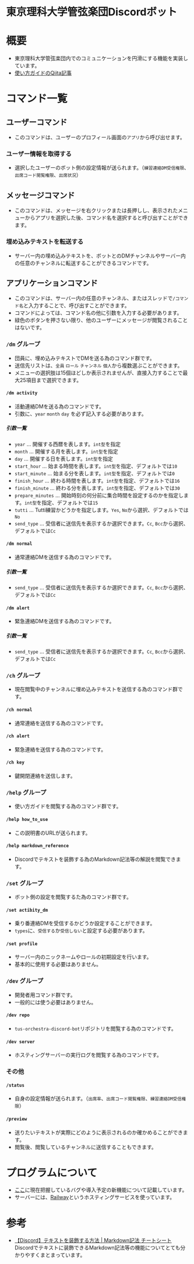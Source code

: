 # 東京理科大学管弦楽団Discordボット

# 概要
- 東京理科大学管弦楽団内でのコミュニケーションを円滑にする機能を実装しています。
- [使い方ガイドのQiita記事](https://qiita.com/dOtOb9/private/74f95daf03e3301f67d7)

# コマンド一覧
## ユーザーコマンド
- このコマンドは、ユーザーのプロフィール画面の`アプリ`から呼び出せます。
### ユーザー情報を取得する
- 選択したユーザーのボット側の設定情報が送られます。（`練習連絡DM受信権限`、`出席コード閲覧権限`、`出席状況`）
## メッセージコマンド
- このコマンドは、メッセージを右クリックまたは長押しし、表示されたメニューからアプリを選択した後、コマンド名を選択すると呼び出すことができます。
### 埋め込みテキストを転送する
- サーバー内の埋め込みテキストを、ボットとのDMチャンネルやサーバー内の任意のチャンネルに転送することができるコマンドです。
## アプリケーションコマンド
- このコマンドは、サーバー内の任意のチャンネル、またはスレッドで`/コマンド名`と入力することで、呼び出すことができます。
- コマンドによっては、コマンド名の他に引数を入力する必要があります。
- 緑色のボタンを押さない限り、他のユーザーにメッセージが閲覧されることはないです。

### `/dm` グループ
- 団員に、埋め込みテキストでDMを送る為のコマンド群です。
- 送信先リストは、`全員` `ロール` `チャンネル` `個人`から複数選ぶことができます。
- メニューの選択肢は15個ほどしか表示されませんが、直接入力することで最大25項目まで選択できます。

#### `/dm activity`
- 活動連絡DMを送る為のコマンドです。
- 引数に、`year` `month` `day` を必ず記入する必要があります。

##### 引数一覧
- `year` ... 開催する西暦を表します。`int型`を指定
- `month` ... 開催する月を表します。`int型`を指定
- `day` ... 開催する日を表します。`int型`を指定
- `start_hour` ... 始まる時間を表します。`int型`を指定、デフォルトでは`10`
- `start_minute` ... 始まる分を表します。`int型`を指定、デフォルトでは`0`
- `finish_hour` ... 終わる時間を表します。`int型`を指定、デフォルトでは`16`
- `finish_minute` ... 終わる分を表します。`int型`を指定、デフォルトでは`30`
- `prepare_minutes` ... 開始時刻の何分前に集合時間を設定するのかを指定します。`int型`を指定、デフォルトでは`15`
- `tutti` ... Tutti練習かどうかを指定します。`Yes`, `No`から選択、デフォルトでは `No`
- `send_type` ... 受信者に送信先を表示するか選択できます。`Cc`, `Bcc`から選択、デフォルトでは`Cc`

#### `/dm normal`
- 通常連絡DMを送信する為のコマンドです。
##### 引数一覧
- `send_type` ... 受信者に送信先を表示するか選択できます。`Cc`, `Bcc`から選択、デフォルトでは`Cc`

#### `/dm alert`
- 緊急連絡DMを送信する為のコマンドです。
##### 引数一覧
- `send_type` ... 受信者に送信先を表示するか選択できます。`Cc`, `Bcc`から選択、デフォルトでは`Cc`

### `/ch` グループ
- 現在閲覧中のチャンネルに埋め込みテキストを送信する為のコマンド群です。
#### `/ch normal`
- 通常連絡を送信する為のコマンドです。

#### `/ch alert`
- 緊急連絡を送信する為のコマンドです。

#### `/ch key`
- 鍵開閉連絡を送信します。
### `/help` グループ
- 使い方ガイドを閲覧する為のコマンド群です。
#### `/help how_to_use`
- この説明書のURLが送られます。

#### `/help markdown_reference`
- Discordでテキストを装飾する為のMarkdown記法等の解説を閲覧できます。

### `/set` グループ
- ボット側の設定を閲覧するた為のコマンド群です。
#### `/set actibity_dm`
- 乗り番連絡DMを受信するかどうか設定することができます。
- `types`に、`受信する`か`受信しない`と設定する必要があります。

#### `/set profile`
- サーバー内のニックネームやロールの初期設定を行います。
- 基本的に使用する必要はありません。

### `/dev` グループ
- 開発者用コマンド群です。
- 一般的には使う必要はありません。

#### `/dev repo`
- `tus-orchestra-discord-bot`リポジトリを閲覧する為のコマンドです。

#### `/dev server`
- ホスティングサーバーの実行ログを閲覧する為のコマンドです。

### その他
#### `/status`
- 自身の設定情報が送られます。（`出席率`、`出席コード閲覧権限`、`練習連絡DM受信権限`）
#### `/preview`
- 送りたいテキストが実際にどのように表示されるのか確かめることができます。
- 閲覧後、閲覧しているチャンネルに送信することもできます。

# プログラムについて
- [ここ](https://github.com/dOtOb9/tus-orchestra-discord-bot/issues)に現在把握しているバグや導入予定の新機能について記載しています。
- サーバーには、[Railway](https://railway.app)というホスティングサービスを使っています。


# 参考
- [【Discord】テキストを装飾する方法 | Markdown記法 チートシート](https://qiita.com/xero/items/6026ed007d5d34623a50)
<br> Discordでテキストに装飾できるMarkdown記法等の機能についてとても分かりやすくまとまっています。
